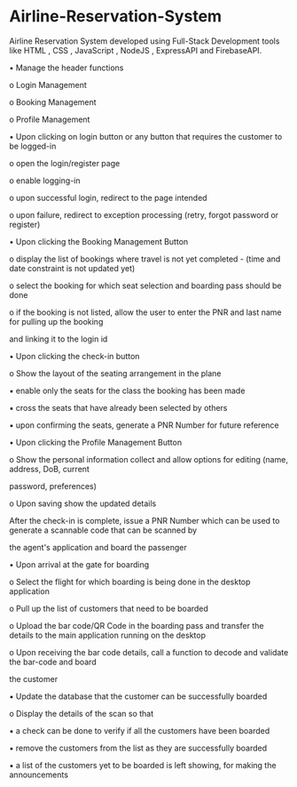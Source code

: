 # Airline-Reservation-System

  Airline Reservation System developed using Full-Stack Development tools like HTML , CSS , JavaScript , NodeJS , ExpressAPI and FirebaseAPI.

• Manage the header functions

o Login Management

o Booking Management

o Profile Management

• Upon clicking on login button or any button that requires the customer to be logged-in

o open the login/register page

o enable logging-in

o upon successful login, redirect to the page intended

o upon failure, redirect to exception processing (retry, forgot password or register)


• Upon clicking the Booking Management Button

o display the list of bookings where travel is not yet completed - (time and date constraint is not updated yet)

o select the booking for which seat selection and boarding pass should be done

o if the booking is not listed, allow the user to enter the PNR and last name for pulling up the booking

and linking it to the login id

• Upon clicking the check-in button

o Show the layout of the seating arrangement in the plane

▪ enable only the seats for the class the booking has been made

▪ cross the seats that have already been selected by others

▪ upon confirming the seats, generate a PNR Number for future reference


• Upon clicking the Profile Management Button

o Show the personal information collect and allow options for editing (name, address, DoB, current

password, preferences)

o Upon saving show the updated details

After the check-in is complete, issue a PNR Number which can be used to generate a scannable code that can be scanned by

the agent's application and board the passenger


• Upon arrival at the gate for boarding

o Select the flight for which boarding is being done in the desktop application

o Pull up the list of customers that need to be boarded

o Upload the bar code/QR Code in the boarding pass and transfer the details to the main application running on the desktop

o Upon receiving the bar code details, call a function to decode and validate the bar-code and board

the customer

▪ Update the database that the customer can be successfully boarded

o Display the details of the scan so that

▪ a check can be done to verify if all the customers have been boarded

▪ remove the customers from the list as they are successfully boarded

▪ a list of the customers yet to be boarded is left showing, for making the announcements
